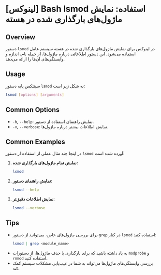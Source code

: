 # [لینوکس] Bash lsmod استفاده: نمایش ماژول‌های بارگذاری شده در هسته

## Overview
دستور `lsmod` در لینوکس برای نمایش ماژول‌های بارگذاری شده در هسته سیستم عامل استفاده می‌شود. این دستور اطلاعاتی درباره ماژول‌ها، از جمله نام، اندازه و وابستگی‌های آن‌ها را ارائه می‌دهد.

## Usage
سینتکس پایه دستور `lsmod` به شکل زیر است:

```bash
lsmod [options] [arguments]
```

## Common Options
- `-h`, `--help`: نمایش راهنمای استفاده از دستور.
- `-v`, `--verbose`: نمایش اطلاعات بیشتر درباره ماژول‌ها.

## Common Examples
در اینجا چند مثال عملی از استفاده از دستور `lsmod` آورده شده است:

1. **نمایش تمام ماژول‌های بارگذاری شده:**
   ```bash
   lsmod
   ```

2. **نمایش راهنمای دستور:**
   ```bash
   lsmod --help
   ```

3. **نمایش اطلاعات دقیق‌تر:**
   ```bash
   lsmod --verbose
   ```

## Tips
- برای بررسی ماژول‌های خاص، می‌توانید از دستور `grep` در کنار `lsmod` استفاده کنید:
  ```bash
  lsmod | grep <module_name>
  ```
- به یاد داشته باشید که برای بارگذاری یا حذف ماژول‌ها، از دستورات `modprobe` و `rmmod` استفاده کنید.
- بررسی وابستگی‌های ماژول‌ها می‌تواند به شما در عیب‌یابی مشکلات سیستم کمک کند.